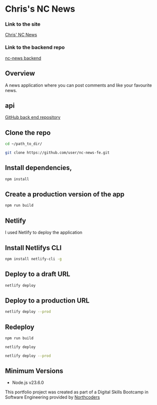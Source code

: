 # Chris's NC News
### Link to the site
[Chris' NC News](https://chris-nc-news.netlify.app/)

### Link to the backend repo
[nc-news backend](https://github.com/cntencra/nc-news-be)

## Overview

A news application where you can post comments and like your favourite news.

## api

[GitHub back end repository](https://github.com/cntencra/nc-news-be)

## Clone the repo
```bash
cd ~/path_to_dir/

git clone https://github.com/user/nc-news-fe.git
``` 
## Install dependencies, 
```bash
npm install
```

## Create a production version of the app
```bash
npm run build
```

## Netlify
I used Netlify to deploy the application

## Install Netlifys CLI
```bash
npm install netlify-cli -g
```

## Deploy to a draft URL
```bash
netlify deploy
```

## Deploy to a production URL
```bash
netlify deploy --prod
```

## Redeploy 
```bash
npm run build

netlify deploy

netlify deploy --prod
```
## Minimum Versions

- Node.js v23.6.0



This portfolio project was created as part of a Digital Skills Bootcamp in Software Engineering provided by [Northcoders](https://northcoders.com/)
